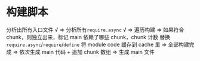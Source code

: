 # 构建脚本

分析出所有入口文件 √
=>
分析所有`require.async` √
=>
遍历构建 
=>
如果符合 chunk，则独立出来，标记 main 依赖了哪些 chunk，chunk 计数
替换`require.async`/`require`/`define`
将 module code 缓存到 cache 里
=>
全部构建完成
=>
依次生成 main 代码 + 追加 chunk 数组
=>
生成 main 文件
